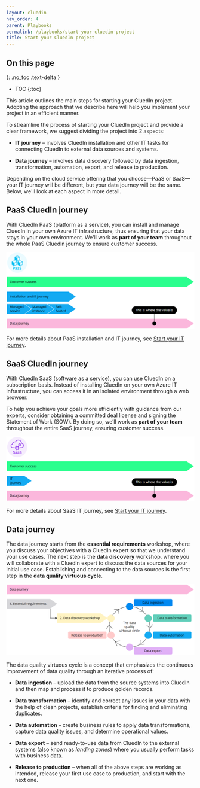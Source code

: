```yaml
---
layout: cluedin
nav_order: 4
parent: Playbooks
permalink: /playbooks/start-your-cluedin-project
title: Start your CluedIn project
---
```

## On this page
{: .no_toc .text-delta }
- TOC
{:toc}

This article outlines the main steps for starting your CluedIn project. Adopting the approach that we describe here will help you implement your project in an efficient manner.

To streamline the process of starting your CluedIn project and provide a clear framework, we suggest dividing the project into 2 aspects:

- **IT journey** – involves CluedIn installation and other IT tasks for connecting CluedIn to external data sources and systems.

- **Data journey** – involves data discovery followed by data ingestion, transformation, automation, export, and release to production.

Depending on the cloud service offering that you choose—PaaS or SaaS—your IT journey will be different, but your data journey will be the same. Below, we'll look at each aspect in more detail.

## PaaS CluedIn journey

With CluedIn PaaS (platform as a service), you can install and manage CluedIn in your own Azure IT infrastructure, thus ensuring that your data stays in your own environment. We'll work as **part of your team** throughout the whole PaaS CluedIn journey to ensure customer success.

![paas-journey.png](../../assets/images/playbooks/paas-journey.png)

For more details about PaaS installation and IT journey, see [Start your IT journey](/playbooks/start-your-it-journey).

## SaaS CluedIn journey

With CluedIn SaaS (software as a service), you can use CluedIn on a subscription basis. Instead of installing CluedIn on your own Azure IT infrastructure, you can access it in an isolated environment through a web browser.

To help you achieve your goals more efficiently with guidance from our experts, consider obtaining a committed deal license and signing the Statement of Work (SOW). By doing so, we’ll work as **part of your team** throughout the entire SaaS journey, ensuring customer success.

![saas-journey.png](../../assets/images/playbooks/saas-journey.png)

For more details about SaaS IT journey, see [Start your IT journey](/playbooks/start-your-it-journey).

## Data journey

The data journey starts from the **essential requirements** workshop, where you discuss your objectives with a CluedIn expert so that we understand your use cases. The next step is the **data discovery** workshop, where you will collaborate with a CluedIn expert to discuss the data sources for your initial use case. Establishing and connecting to the data sources is the first step in the **data quality virtuous cycle**.

![data-journey.png](../../assets/images/playbooks/data-journey.png)

The data quality virtuous cycle is a concept that emphasizes the continuous improvement of data quality through an iterative process of:

- **Data ingestion** – upload the data from the source systems into CluedIn and then map and process it to produce golden records.

- **Data transformation** – identify and correct any issues in your data with the help of clean projects, establish criteria for finding and eliminating duplicates.

- **Data automation** – create business rules to apply data transformations, capture data quality issues, and determine operational values.

- **Data export** – send ready-to-use data from CluedIn to the external systems (also known as _landing zones_) where you usually perform tasks with business data.

- **Release to production** – when all of the above steps are working as intended, release your first use case to production, and start with the next one.